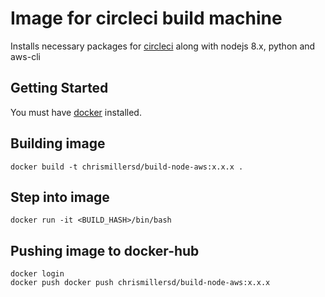 # Image for circleci build machine

Installs necessary packages for [circleci](https://circleci.com/docs/2.0/custom-images/#adding-required-and-custom-tools-or-files) along with nodejs 8.x, python and aws-cli

## Getting Started

You must have [docker](https://docs.docker.com/engine/installation/) installed.

## Building image

    docker build -t chrismillersd/build-node-aws:x.x.x .

## Step into image

    docker run -it <BUILD_HASH>/bin/bash

## Pushing image to docker-hub

    docker login
    docker push docker push chrismillersd/build-node-aws:x.x.x

